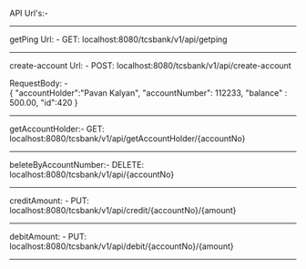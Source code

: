 API Url's:-
******************************************************************************
getPing Url: - 		GET: localhost:8080/tcsbank/v1/api/getping 

*******************************************************************************

create-account Url: - 	POST: localhost:8080/tcsbank/v1/api/create-account

RequestBody: -	
			{
    				"accountHolder":"Pavan Kalyan",
    				"accountNumber": 112233,
    				"balance" : 500.00,
    				"id":420
			}
*****************************************************************************
getAccountHolder:- GET: localhost:8080/tcsbank/v1/api/getAccountHolder/{accountNo}

*****************************************************************************
beleteByAccountNumber:- DELETE: localhost:8080/tcsbank/v1/api/{accountNo}

******************************************************************************	

creditAmount: - PUT: localhost:8080/tcsbank/v1/api/credit/{accountNo}/{amount}

*******************************************************************************

debitAmount: - PUT: localhost:8080/tcsbank/v1/api/debit/{accountNo}/{amount}

*******************************************************************************
